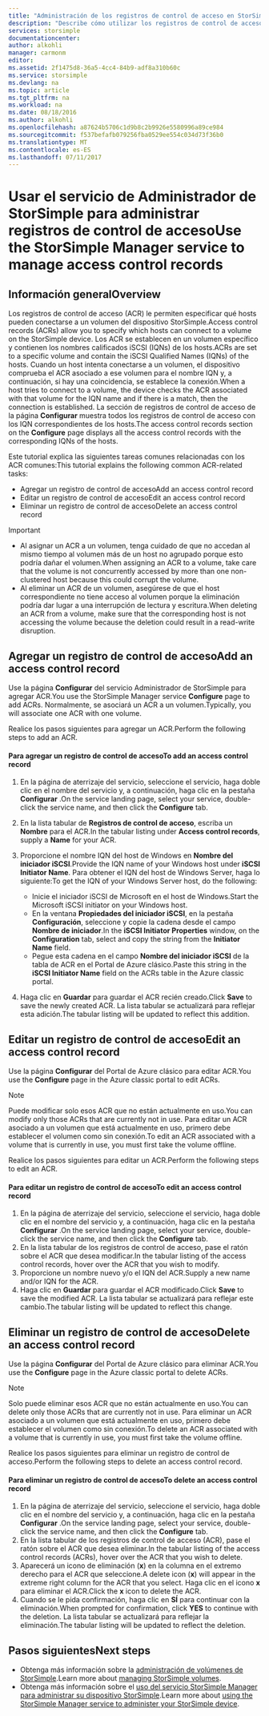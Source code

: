 ```yaml
---
title: "Administración de los registros de control de acceso en StorSimple | Microsoft Docs"
description: "Describe cómo utilizar los registros de control de acceso (ACR) para determinar qué hosts pueden conectarse a un volumen en el dispositivo StorSimple."
services: storsimple
documentationcenter: 
author: alkohli
manager: carmonm
editor: 
ms.assetid: 2f1475d8-36a5-4cc4-84b9-adf8a310b60c
ms.service: storsimple
ms.devlang: na
ms.topic: article
ms.tgt_pltfrm: na
ms.workload: na
ms.date: 08/18/2016
ms.author: alkohli
ms.openlocfilehash: a87624b5706c1d9b8c2b9926e5580996a89ce984
ms.sourcegitcommit: f537befafb079256fba0529ee554c034d73f36b0
ms.translationtype: MT
ms.contentlocale: es-ES
ms.lasthandoff: 07/11/2017
---
```

# <a name="use-the-storsimple-manager-service-to-manage-access-control-records"></a><span data-ttu-id="4913f-103">Usar el servicio de Administrador de StorSimple para administrar registros de control de acceso</span><span class="sxs-lookup"><span data-stu-id="4913f-103">Use the StorSimple Manager service to manage access control records</span></span>
## <a name="overview"></a><span data-ttu-id="4913f-104">Información general</span><span class="sxs-lookup"><span data-stu-id="4913f-104">Overview</span></span>
<span data-ttu-id="4913f-105">Los registros de control de acceso (ACR) le permiten especificar qué hosts pueden conectarse a un volumen del dispositivo StorSimple.</span><span class="sxs-lookup"><span data-stu-id="4913f-105">Access control records (ACRs) allow you to specify which hosts can connect to a volume on the StorSimple device.</span></span> <span data-ttu-id="4913f-106">Los ACR se establecen en un volumen específico y contienen los nombres calificados iSCSI (IQNs) de los hosts.</span><span class="sxs-lookup"><span data-stu-id="4913f-106">ACRs are set to a specific volume and contain the iSCSI Qualified Names (IQNs) of the hosts.</span></span> <span data-ttu-id="4913f-107">Cuando un host intenta conectarse a un volumen, el dispositivo comprueba el ACR asociado a ese volumen para el nombre IQN y, a continuación, si hay una coincidencia, se establece la conexión.</span><span class="sxs-lookup"><span data-stu-id="4913f-107">When a host tries to connect to a volume, the device checks the ACR associated with that volume for the IQN name and if there is a match, then the connection is established.</span></span> <span data-ttu-id="4913f-108">La sección de registros de control de acceso de la página **Configurar** muestra todos los registros de control de acceso con los IQN correspondientes de los hosts.</span><span class="sxs-lookup"><span data-stu-id="4913f-108">The access control records section on the **Configure** page displays all the access control records with the corresponding IQNs of the hosts.</span></span>

<span data-ttu-id="4913f-109">Este tutorial explica las siguientes tareas comunes relacionadas con los ACR comunes:</span><span class="sxs-lookup"><span data-stu-id="4913f-109">This tutorial explains the following common ACR-related tasks:</span></span>

* <span data-ttu-id="4913f-110">Agregar un registro de control de acceso</span><span class="sxs-lookup"><span data-stu-id="4913f-110">Add an access control record</span></span> 
* <span data-ttu-id="4913f-111">Editar un registro de control de acceso</span><span class="sxs-lookup"><span data-stu-id="4913f-111">Edit an access control record</span></span> 
* <span data-ttu-id="4913f-112">Eliminar un registro de control de acceso</span><span class="sxs-lookup"><span data-stu-id="4913f-112">Delete an access control record</span></span> 

> [!IMPORTANT]
> * <span data-ttu-id="4913f-113">Al asignar un ACR a un volumen, tenga cuidado de que no accedan al mismo tiempo al volumen más de un host no agrupado porque esto podría dañar el volumen.</span><span class="sxs-lookup"><span data-stu-id="4913f-113">When assigning an ACR to a volume, take care that the volume is not concurrently accessed by more than one non-clustered host because this could corrupt the volume.</span></span> 
> * <span data-ttu-id="4913f-114">Al eliminar un ACR de un volumen, asegúrese de que el host correspondiente no tiene acceso al volumen porque la eliminación podría dar lugar a una interrupción de lectura y escritura.</span><span class="sxs-lookup"><span data-stu-id="4913f-114">When deleting an ACR from a volume, make sure that the corresponding host is not accessing the volume because the deletion could result in a read-write disruption.</span></span>
> 
> 

## <a name="add-an-access-control-record"></a><span data-ttu-id="4913f-115">Agregar un registro de control de acceso</span><span class="sxs-lookup"><span data-stu-id="4913f-115">Add an access control record</span></span>
<span data-ttu-id="4913f-116">Use la página **Configurar** del servicio Administrador de StorSimple para agregar ACR.</span><span class="sxs-lookup"><span data-stu-id="4913f-116">You use the StorSimple Manager service **Configure** page to add ACRs.</span></span> <span data-ttu-id="4913f-117">Normalmente, se asociará un ACR a un volumen.</span><span class="sxs-lookup"><span data-stu-id="4913f-117">Typically, you will associate one ACR with one volume.</span></span>

<span data-ttu-id="4913f-118">Realice los pasos siguientes para agregar un ACR.</span><span class="sxs-lookup"><span data-stu-id="4913f-118">Perform the following steps to add an ACR.</span></span>

#### <a name="to-add-an-access-control-record"></a><span data-ttu-id="4913f-119">Para agregar un registro de control de acceso</span><span class="sxs-lookup"><span data-stu-id="4913f-119">To add an access control record</span></span>
1. <span data-ttu-id="4913f-120">En la página de aterrizaje del servicio, seleccione el servicio, haga doble clic en el nombre del servicio y, a continuación, haga clic en la pestaña **Configurar** .</span><span class="sxs-lookup"><span data-stu-id="4913f-120">On the service landing page, select your service, double-click the service name, and then click the **Configure** tab.</span></span>
2. <span data-ttu-id="4913f-121">En la lista tabular de **Registros de control de acceso**, escriba un **Nombre** para el ACR.</span><span class="sxs-lookup"><span data-stu-id="4913f-121">In the tabular listing under **Access control records**, supply a **Name** for your ACR.</span></span>
3. <span data-ttu-id="4913f-122">Proporcione el nombre IQN del host de Windows en **Nombre del iniciador iSCSI**.</span><span class="sxs-lookup"><span data-stu-id="4913f-122">Provide the IQN name of your Windows host under **iSCSI Initiator Name**.</span></span> <span data-ttu-id="4913f-123">Para obtener el IQN del host de Windows Server, haga lo siguiente:</span><span class="sxs-lookup"><span data-stu-id="4913f-123">To get the IQN of your Windows Server host, do the following:</span></span>
   
   * <span data-ttu-id="4913f-124">Inicie el iniciador iSCSI de Microsoft en el host de Windows.</span><span class="sxs-lookup"><span data-stu-id="4913f-124">Start the Microsoft iSCSI initiator on your Windows host.</span></span>
   * <span data-ttu-id="4913f-125">En la ventana **Propiedades del iniciador iSCSI**, en la pestaña **Configuración**, seleccione y copie la cadena desde el campo **Nombre de iniciador**.</span><span class="sxs-lookup"><span data-stu-id="4913f-125">In the **iSCSI Initiator Properties** window, on the **Configuration** tab, select and copy the string from the **Initiator Name** field.</span></span>
   * <span data-ttu-id="4913f-126">Pegue esta cadena en el campo **Nombre del iniciador iSCSI** de la tabla de ACR en el Portal de Azure clásico.</span><span class="sxs-lookup"><span data-stu-id="4913f-126">Paste this string in the **iSCSI Initiator Name** field on the ACRs table in the Azure classic portal.</span></span>
4. <span data-ttu-id="4913f-127">Haga clic en **Guardar** para guardar el ACR recién creado.</span><span class="sxs-lookup"><span data-stu-id="4913f-127">Click **Save** to save the newly created ACR.</span></span> <span data-ttu-id="4913f-128">La lista tabular se actualizará para reflejar esta adición.</span><span class="sxs-lookup"><span data-stu-id="4913f-128">The tabular listing will be updated to reflect this addition.</span></span>

## <a name="edit-an-access-control-record"></a><span data-ttu-id="4913f-129">Editar un registro de control de acceso</span><span class="sxs-lookup"><span data-stu-id="4913f-129">Edit an access control record</span></span>
<span data-ttu-id="4913f-130">Use la página **Configurar** del Portal de Azure clásico para editar ACR.</span><span class="sxs-lookup"><span data-stu-id="4913f-130">You use the **Configure** page in the Azure classic portal to edit ACRs.</span></span> 

> [!NOTE]
> <span data-ttu-id="4913f-131">Puede modificar solo esos ACR que no están actualmente en uso.</span><span class="sxs-lookup"><span data-stu-id="4913f-131">You can modify only those ACRs that are currently not in use.</span></span> <span data-ttu-id="4913f-132">Para editar un ACR asociado a un volumen que está actualmente en uso, primero debe establecer el volumen como sin conexión.</span><span class="sxs-lookup"><span data-stu-id="4913f-132">To edit an ACR associated with a volume that is currently in use, you must first take the volume offline.</span></span>
> 
> 

<span data-ttu-id="4913f-133">Realice los pasos siguientes para editar un ACR.</span><span class="sxs-lookup"><span data-stu-id="4913f-133">Perform the following steps to edit an ACR.</span></span>

#### <a name="to-edit-an-access-control-record"></a><span data-ttu-id="4913f-134">Para editar un registro de control de acceso</span><span class="sxs-lookup"><span data-stu-id="4913f-134">To edit an access control record</span></span>
1. <span data-ttu-id="4913f-135">En la página de aterrizaje del servicio, seleccione el servicio, haga doble clic en el nombre del servicio y, a continuación, haga clic en la pestaña **Configurar** .</span><span class="sxs-lookup"><span data-stu-id="4913f-135">On the service landing page, select your service, double-click the service name, and then click the **Configure** tab.</span></span>
2. <span data-ttu-id="4913f-136">En la lista tabular de los registros de control de acceso, pase el ratón sobre el ACR que desea modificar.</span><span class="sxs-lookup"><span data-stu-id="4913f-136">In the tabular listing of the access control records, hover over the ACR that you wish to modify.</span></span>
3. <span data-ttu-id="4913f-137">Proporcione un nombre nuevo y/o el IQN del ACR.</span><span class="sxs-lookup"><span data-stu-id="4913f-137">Supply a new name and/or IQN for the ACR.</span></span>
4. <span data-ttu-id="4913f-138">Haga clic en **Guardar** para guardar el ACR modificado.</span><span class="sxs-lookup"><span data-stu-id="4913f-138">Click **Save** to save the modified ACR.</span></span> <span data-ttu-id="4913f-139">La lista tabular se actualizará para reflejar este cambio.</span><span class="sxs-lookup"><span data-stu-id="4913f-139">The tabular listing will be updated to reflect this change.</span></span>

## <a name="delete-an-access-control-record"></a><span data-ttu-id="4913f-140">Eliminar un registro de control de acceso</span><span class="sxs-lookup"><span data-stu-id="4913f-140">Delete an access control record</span></span>
<span data-ttu-id="4913f-141">Use la página **Configurar** del Portal de Azure clásico para eliminar ACR.</span><span class="sxs-lookup"><span data-stu-id="4913f-141">You use the **Configure** page in the Azure classic portal to delete ACRs.</span></span> 

> [!NOTE]
> <span data-ttu-id="4913f-142">Solo puede eliminar esos ACR que no están actualmente en uso.</span><span class="sxs-lookup"><span data-stu-id="4913f-142">You can delete only those ACRs that are currently not in use.</span></span> <span data-ttu-id="4913f-143">Para eliminar un ACR asociado a un volumen que está actualmente en uso, primero debe establecer el volumen como sin conexión.</span><span class="sxs-lookup"><span data-stu-id="4913f-143">To delete an ACR associated with a volume that is currently in use, you must first take the volume offline.</span></span>
> 
> 

<span data-ttu-id="4913f-144">Realice los pasos siguientes para eliminar un registro de control de acceso.</span><span class="sxs-lookup"><span data-stu-id="4913f-144">Perform the following steps to delete an access control record.</span></span>

#### <a name="to-delete-an-access-control-record"></a><span data-ttu-id="4913f-145">Para eliminar un registro de control de acceso</span><span class="sxs-lookup"><span data-stu-id="4913f-145">To delete an access control record</span></span>
1. <span data-ttu-id="4913f-146">En la página de aterrizaje del servicio, seleccione el servicio, haga doble clic en el nombre del servicio y, a continuación, haga clic en la pestaña **Configurar** .</span><span class="sxs-lookup"><span data-stu-id="4913f-146">On the service landing page, select your service, double-click the service name, and then click the **Configure** tab.</span></span>
2. <span data-ttu-id="4913f-147">En la lista tabular de los registros de control de acceso (ACR), pase el ratón sobre el ACR que desea eliminar.</span><span class="sxs-lookup"><span data-stu-id="4913f-147">In the tabular listing of the access control records (ACRs), hover over the ACR that you wish to delete.</span></span>
3. <span data-ttu-id="4913f-148">Aparecerá un icono de eliminación (**x**) en la columna en el extremo derecho para el ACR que seleccione.</span><span class="sxs-lookup"><span data-stu-id="4913f-148">A delete icon (**x**) will appear in the extreme right column for the ACR that you select.</span></span> <span data-ttu-id="4913f-149">Haga clic en el icono **x** para eliminar el ACR.</span><span class="sxs-lookup"><span data-stu-id="4913f-149">Click the **x** icon to delete the ACR.</span></span>
4. <span data-ttu-id="4913f-150">Cuando se le pida confirmación, haga clic en **SÍ** para continuar con la eliminación.</span><span class="sxs-lookup"><span data-stu-id="4913f-150">When prompted for confirmation, click **YES** to continue with the deletion.</span></span> <span data-ttu-id="4913f-151">La lista tabular se actualizará para reflejar la eliminación.</span><span class="sxs-lookup"><span data-stu-id="4913f-151">The tabular listing will be updated to reflect the deletion.</span></span>

## <a name="next-steps"></a><span data-ttu-id="4913f-152">Pasos siguientes</span><span class="sxs-lookup"><span data-stu-id="4913f-152">Next steps</span></span>
* <span data-ttu-id="4913f-153">Obtenga más información sobre la [administración de volúmenes de StorSimple](storsimple-manage-volumes.md).</span><span class="sxs-lookup"><span data-stu-id="4913f-153">Learn more about [managing StorSimple volumes](storsimple-manage-volumes.md).</span></span>
* <span data-ttu-id="4913f-154">Obtenga más información sobre el [uso del servicio StorSimple Manager para administrar su dispositivo StorSimple](storsimple-manager-service-administration.md).</span><span class="sxs-lookup"><span data-stu-id="4913f-154">Learn more about [using the StorSimple Manager service to administer your StorSimple device](storsimple-manager-service-administration.md).</span></span>

